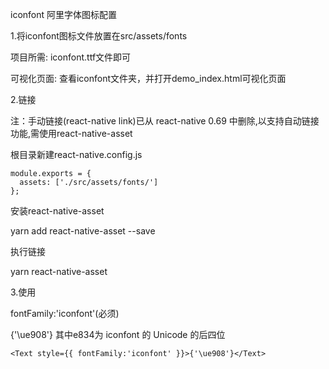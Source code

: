 iconfont 阿里字体图标配置

1.将iconfont图标文件放置在src/assets/fonts

项目所需: iconfont.ttf文件即可

可视化页面: 查看iconfont文件夹，并打开demo_index.html可视化页面


2.链接

注：手动链接(react-native link)已从 react-native 0.69 中删除,以支持自动链接功能,需使用react-native-asset

根目录新建react-native.config.js

```
module.exports = {
  assets: ['./src/assets/fonts/']
};
```

安装react-native-asset

yarn add react-native-asset --save

执行链接

yarn react-native-asset

3.使用

fontFamily:'iconfont'(必须)

{'\ue908'} 其中e834为 iconfont 的 Unicode 的后四位

```
<Text style={{ fontFamily:'iconfont' }}>{'\ue908'}</Text>
```
